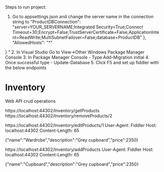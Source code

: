 Steps to run project:
1. Go to appsettings.json and change the server name in the connection string to "ProductDBConnection": "server=YOUR_SERVERNAME;Integrated Security=True;Connect Timeout=30;Encrypt=False;TrustServerCertificate=False;ApplicationIntent=ReadWrite;MultiSubnetFailover=False;database=ProductDB"
  },
  "AllowedHosts": "*"

}
"
2. In Visual Studio Go to View->Other Windows Package Manager Console
3. In Package Manager Console - Type Add-Migration initial
4. Once successful type - Update-Database
5. Click F5 and set up fiddler with the below endpoints




# Inventory
Web API crud operations

https://localhost:44302/Inventory/getProducts
https://localhost:44302/Inventory/removeProducts/2

https://localhost:44302/Inventory/editProducts/1
User-Agent: Fiddler
Host: localhost:44302
Content-Length: 65

{"name":"Wardrobe","description":"Grey cupboard","price":2350}

https://localhost:44302/Inventory/addProducts
User-Agent: Fiddler
Host: localhost:44302
Content-Length: 65

{"name":"Cupboard","description":"Grey cupboard","price":2350}
